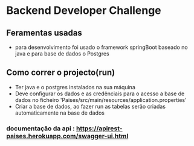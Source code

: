 
# Backend Developer Challenge

## Feramentas usadas
 * para desenvolvimento foi usado o framework springBoot baseado no java e para base de dados o Postgres
 
 ## Como correr o projecto(run)
 * Ter java e o postgres instalados na sua máquina
 * Deve configurar os dados e as credênciais para o acesso a base de dados no ficheiro 'Paises/src/main/resources/application.properties'
 * Criar a base de dados, ao fazer run as tabelas serão criadas automaticamente na base de dados

### documentação da api : <a id="my-anchor">https://apirest-paises.herokuapp.com/swagger-ui.html</a>
